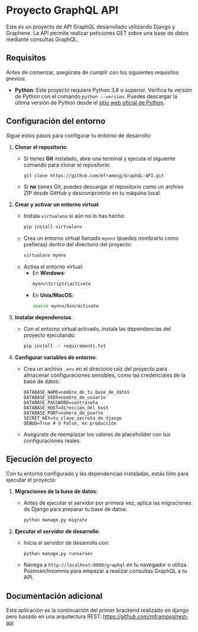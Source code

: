 # Proyecto GraphQL API

Este es un proyecto de API GraphQL desarrollado utilizando Django y Graphene. La API permite realizar peticiones GET sobre una base de datos mediante consultas GraphQL.

## Requisitos

Antes de comenzar, asegúrate de cumplir con los siguientes requisitos previos:
- **Python**: Este proyecto requiere Python 3.8 o superior. Verifica tu versión de Python con el comando `python --version`. Puedes descargar la última versión de Python desde el [sitio web oficial de Python](https://www.python.org/downloads/).

## Configuración del entorno

Sigue estos pasos para configurar tu entorno de desarrollo:

1. **Clonar el repositorio**:
    - Si tienes **Git** instalado, abre una terminal y ejecuta el siguiente comando para clonar el repositorio:
      ```bash
      git clone https://github.com/mframosg/GraphQL-API.git
      ```
    - Si **no** tienes Git, puedes descargar el repositorio como un archivo ZIP desde GitHub y descomprimirlo en tu máquina local.

2. **Crear y activar un entorno virtual**:
    - Instala `virtualenv` si aún no lo has hecho:
      ```bash
      pip install virtualenv
      ```
    - Crea un entorno virtual llamado `myenv` (puedes nombrarlo como prefieras) dentro del directorio del proyecto:
      ```bash
      virtualenv myenv
      ```
    - Activa el entorno virtual:
      - En **Windows**:
        ```bash
        myenv\Scripts\activate
        ```
      - En **Unix/MacOS**:
        ```bash
        source myenv/bin/activate
        ```

3. **Instalar dependencias**:
    - Con el entorno virtual activado, instala las dependencias del proyecto ejecutando:
      ```bash
      pip install -r requirements.txt
      ```

4. **Configurar variables de entorno**:
    - Crea un archivo `.env` en el directorio raíz del proyecto para almacenar configuraciones sensibles, como las credenciales de la base de datos:
      ```plaintext
      DATABASE_NAME=nombre_de_tu_base_de_datos
      DATABASE_USER=nombre_de_usuario
      DATABASE_PASSWORD=contraseña
      DATABASE_HOST=dirección_del_host
      DATABASE_PORT=número_de_puerto
      SECRET_KEY=tu_clave_secreta_de_django
      DEBUG=True # o False, en producción
      ```
    - Asegúrate de reemplazar los valores de placeholder con tus configuraciones reales.

## Ejecución del proyecto

Con tu entorno configurado y las dependencias instaladas, estás listo para ejecutar el proyecto:

1. **Migraciones de la base de datos**:
    - Antes de ejecutar el servidor por primera vez, aplica las migraciones de Django para preparar tu base de datos:
      ```bash
      python manage.py migrate
      ```

2. **Ejecutar el servidor de desarrollo**:
    - Inicia el servidor de desarrollo con:
      ```bash
      python manage.py runserver
      ```
    - Navega a `http://localhost:8000/graphql` en tu navegador o utiliza Postman/Insomnia para empezar a realizar consultas GraphQL a tu API.

## Documentación adicional

Esta aplicación es la continuación del primer brackend realizado en django pero basado en una arquitectura REST: https://github.com/mframosg/rest-api


